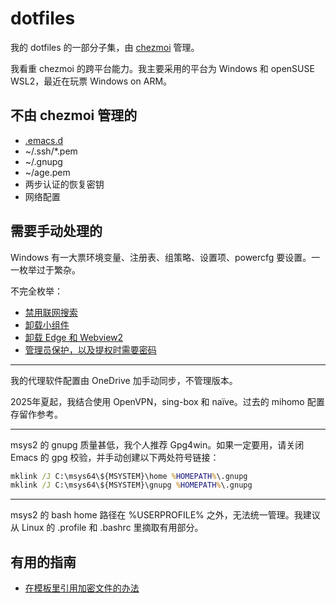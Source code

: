 # dotfiles

我的 dotfiles 的一部分子集，由 [chezmoi](https://www.chezmoi.io/) 管理。

我看重 chezmoi 的跨平台能力。我主要采用的平台为 Windows 和 openSUSE WSL2，最近在玩票 Windows on ARM。

## 不由 chezmoi 管理的

* [.emacs.d](https://github.com/Master-Hash/.emacs.d)
* ~/.ssh/*.pem
* ~/.gnupg
* ~/age.pem
* 两步认证的恢复密钥
* 网络配置

## 需要手动处理的

Windows 有一大票环境变量、注册表、组策略、设置项、powercfg 要设置。一一枚举过于繁杂。

不完全枚举：

* [禁用联网搜索](https://www.landiannews.com/archives/107320.html)
* [卸载小组件](https://www.landiannews.com/archives/95616.html)
* [卸载 Edge 和 Webview2](https://github.com/ShadowWhisperer/Remove-MS-Edge)
* [管理员保护，以及提权时需要密码](https://www.landiannews.com/archives/106731.html)

----

我的代理软件配置由 OneDrive 加手动同步，不管理版本。

2025年夏起，我结合使用 OpenVPN，sing-box 和 naïve。过去的 mihomo 配置存留作参考。

----

msys2 的 gnupg 质量甚低，我个人推荐 Gpg4win。如果一定要用，请关闭 Emacs 的 gpg 校验，并手动创建以下两处符号链接：

```cmd
mklink /J C:\msys64\${MSYSTEM}\home %HOMEPATH%\.gnupg
mklink /J C:\msys64\${MSYSTEM}\gnupg %HOMEPATH%\.gnupg
```

----

msys2 的 bash home 路径在 %USERPROFILE% 之外，无法统一管理。我建议从 Linux 的 .profile 和 .bashrc 里摘取有用部分。

## 有用的指南

* [在模板里引用加密文件的办法](https://github.com/twpayne/chezmoi/discussions/3713)
